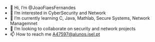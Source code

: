 - 👋 Hi, I’m @JoaoFiaesFernandes
- 👀 I’m interested in CyberSecurity and Network
- 🌱 I’m currently learning C, Java, Mathlab, Secure Systems, Network Managemnet
- 💞️ I’m looking to collaborate on security and network projects
- 📫 How to reach me A47597@alunos.isel.pt

<!---
JoaoFiaesFernandes/JoaoFiaesFernandes is a ✨ special ✨ repository because its `README.md` (this file) appears on your GitHub profile.
You can click the Preview link to take a look at your changes.
--->
